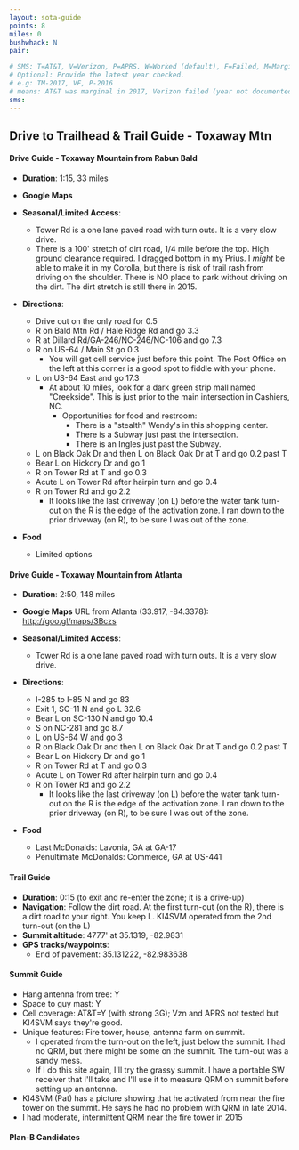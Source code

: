 ```yaml
---
layout: sota-guide
points: 8
miles: 0
bushwhack: N
pair: 

# SMS: T=AT&T, V=Verizon, P=APRS. W=Worked (default), F=Failed, M=Marginal (some failed).
# Optional: Provide the latest year checked.
# e.g: TM-2017, VF, P-2016
# means: AT&T was marginal in 2017, Verizon failed (year not documented), APRS worked in 2016.
sms:
---
```

Drive to Trailhead & Trail Guide - Toxaway Mtn
--------------------------------------------------------
#### Drive Guide - Toxaway Mountain from Rabun Bald

* **Duration**: 1:15, 33 miles
* **Google Maps** 
* **Seasonal/Limited Access**: 
    * Tower Rd is a one lane paved road with turn outs.  It is a very slow drive.
    * There is a 100' stretch of dirt road, 1/4 mile before the top.  High ground clearance required.  I dragged bottom in my Prius.  I *might* be able to make it in my Corolla, but there is risk of trail rash from driving on the shoulder.  There is NO place to park without driving on the dirt.  The dirt stretch is still there in 2015.
* **Directions**:
    * Drive out on the only road for 0.5
    * R on Bald Mtn Rd / Hale Ridge Rd and go 3.3
    * R at Dillard Rd/GA-246/NC-246/NC-106 and go 7.3
    * R on US-64 / Main St go 0.3
        * You will get cell service just before this point.  The Post Office on the left at this corner is a good spot to fiddle with your phone.
    * L on US-64 East and go 17.3
        * At about 10 miles, look for a dark green strip mall named "Creekside".  This is just prior to the main intersection in Cashiers, NC.
            * Opportunities for food and restroom:
                * There is a "stealth" Wendy's in this shopping center.
                * There is a Subway just past the intersection.
                * There is an Ingles just past the Subway.
    * L on Black Oak Dr and then L on Black Oak Dr at T and go 0.2 past T
    * Bear L on Hickory Dr and go 1
    * R on Tower Rd at T and go 0.3
    * Acute L on Tower Rd after hairpin turn and go 0.4
    * R on Tower Rd and go 2.2
        * It looks like the last driveway (on L) before the water tank turn-out on the R is the edge of the activation zone.  I ran down to the prior driveway (on R), to be sure I was out of the zone.

* **Food**
    * Limited options

#### Drive Guide - Toxaway Mountain from Atlanta

* **Duration**: 2:50, 148 miles
* **Google Maps** URL from Atlanta (33.917, -84.3378): http://goo.gl/maps/3Bczs
* **Seasonal/Limited Access**: 
    * Tower Rd is a one lane paved road with turn outs.  It is a very slow drive.
* **Directions**:
    * I-285 to I-85 N and go 83
    * Exit 1, SC-11 N and go L 32.6
    * Bear L on SC-130 N and go 10.4
    * S on NC-281 and go 8.7
    * L on US-64 W and go 3
    * R on Black Oak Dr and then L on Black Oak Dr at T and go 0.2 past T
    * Bear L on Hickory Dr and go 1
    * R on Tower Rd at T and go 0.3
    * Acute L on Tower Rd after hairpin turn and go 0.4
    * R on Tower Rd and go 2.2
        * It looks like the last driveway (on L) before the water tank turn-out on the R is the edge of the activation zone.  I ran down to the prior driveway (on R), to be sure I was out of the zone.

* **Food**
    * Last McDonalds: Lavonia, GA at GA-17
    * Penultimate McDonalds: Commerce, GA at US-441

#### Trail Guide

* **Duration**: 0:15 (to exit and re-enter the zone; it is a drive-up)
* **Navigation**:  Follow the dirt road.  At the first turn-out (on the R), there is a dirt road to your right. You keep L.  KI4SVM operated from the 2nd turn-out (on the L)
* **Summit altitude**: 4777' at 35.1319, -82.9831
* **GPS tracks/waypoints**:
    * End of pavement: 35.131222, -82.983638

#### Summit Guide

* Hang antenna from tree: Y
* Space to guy mast: Y
* Cell coverage: AT&T=Y (with strong 3G); Vzn and APRS not tested but KI4SVM says they're good.
* Unique features: Fire tower, house, antenna farm on summit.  
    * I operated from the turn-out on the left, just below the summit.  I had no QRM, but there might be some on the summit.  The turn-out was a sandy mess.
    * If I do this site again, I'll try the grassy summit. I have a portable SW receiver that I'll take and I'll use it to measure QRM on summit before setting up an antenna.
* KI4SVM (Pat) has a picture showing that he activated from near the fire tower on the summit.  He says he had no problem with QRM in late 2014.
* I had moderate, intermittent QRM near the fire tower in 2015

#### Plan-B Candidates
